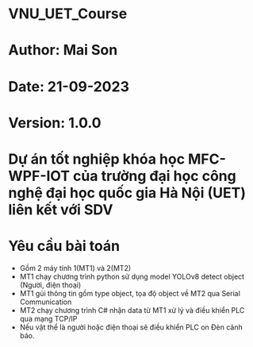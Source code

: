 # VNU_UET_Course
# Author: Mai Son
# Date: 21-09-2023
# Version: 1.0.0

# Dự án tốt nghiệp khóa học MFC-WPF-IOT của trường đại học công nghệ đại học quốc gia Hà Nội (UET) liên kết với SDV

# Yêu cầu bài toán
- Gồm 2 máy tính 1(MT1) và 2(MT2)
- MT1 chạy chương trình python sử dụng model YOLOv8 detect object (Người, điện thoại)
- MT1 gủi thông tin gồm type object, tọa độ object về MT2 qua Serial Communication
- MT2 chạy chương trình C# nhận data từ MT1 xử lý và điều khiển PLC qua mạng TCP/IP
- Nếu vật thể là người hoặc điện thoại sẽ điều khiển PLC on Đèn cảnh báo.
